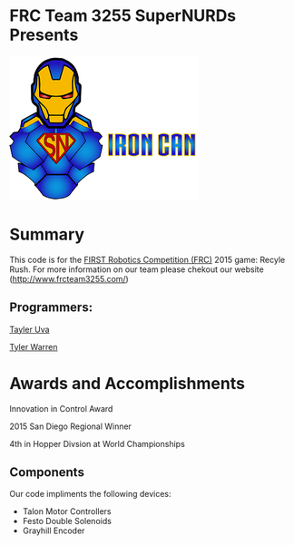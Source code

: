 # FRC Team 3255 SuperNURDs Presents

![logo](https://github.com/FRCTeam3255/Robot2015/blob/master/Robot2015/img/iron_can_logo.png)

# Summary
This code is for the [FIRST Robotics Competition (FRC)](http://www.firstinspires.org/robotics/frc) 2015 game: Recyle Rush. For more information on our team please chekout our website (<http://www.frcteam3255.com/>)

## Programmers:
[Tayler Uva](http://Tayler.Tech)

[Tyler Warren](https://github.com/Tyfighter98)

# Awards and Accomplishments
Innovation in Control Award

2015 San Diego Regional Winner

4th in Hopper Divsion at World Championships

## Components
Our code impliments the following devices:
* Talon Motor Controllers
* Festo Double Solenoids
* Grayhill Encoder
